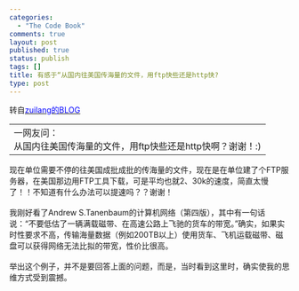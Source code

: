```yaml
--- 
categories: 
  - "The Code Book"
comments: true
layout: post
published: true
status: publish
tags: []
title: 有感于“从国内往美国传海量的文件，用ftp快些还是http快?
type: post
---
```

<div id="msgcns!5F971C000415D85F!232" class="bvMsg">
<div></div>
<div>转自<a href="http://blog.vckbase.com/zuilang/"><u><font color="#0000ff">zuilang的BLOG</font></u></a>
</div>
<div>
<table cellspacing="0" cellpadding="0" width="100%" border="0"><tbody><tr><td>一网友问：<br>从国内往美国传海量的文件，用ftp快些还是http快啊？谢谢！:) </td></tr></tbody></table>现在单位需要不停的往美国成批成批的传海量的文件，现在是在单位建了个FTP服务器，在美国那边用FTP工具下载，可是平均也就2、30k的速度，简直太慢了！！不知道有什么办法可以提速吗？？谢谢！<br><br>我刚好看了Andrew S.Tanenbaum的计算机网络（第四版），其中有一句话说：“不要低估了一辆满载磁带、在高速公路上飞驰的货车的带宽。”确实，如果实时性要求不高，传输海量数据（例如200TB以上）使用货车、飞机运载磁带、磁盘可以获得网络无法比拟的带宽，性价比很高。<br><br>举出这个例子，并不是要回答上面的问题，而是，当时看到这里时，确实使我的思维方式受到震撼。</div>
 
 </div>
